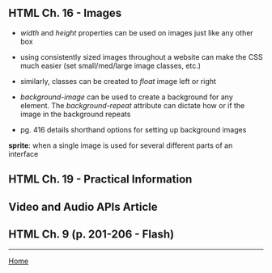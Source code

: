 ## HTML Ch. 16 - Images

- *width* and *height* properties can be used on images just like any other box

- using consistently sized images throughout a website can make the CSS much easier (set small/med/large image classes, etc.)

- similarly, classes can be created to *float* image left or right

- *background-image* can be used to create a background for any element.  The *background-repeat* attribute can dictate how or if the image in the background repeats

- pg. 416 details shorthand options for setting up background images

**sprite**: when a single image is used for several different parts of an interface

## HTML Ch. 19 - Practical Information




## Video and Audio APIs Article



## HTML Ch. 9 (p. 201-206 - Flash)



---
[Home](https://jchinzi.github.io/reading-notes/)